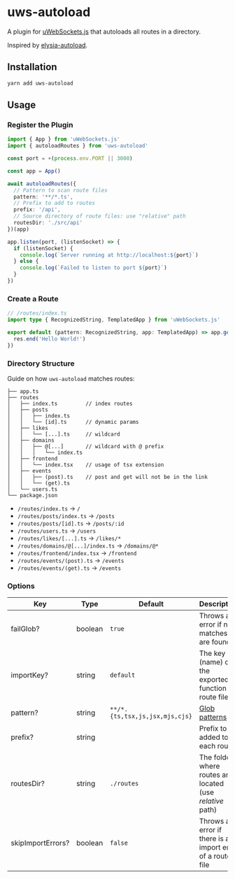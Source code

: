 # uws-autoload

A plugin for [uWebSockets.js](https://github.com/uNetworking/uWebSockets.js) that autoloads all routes in a directory.

Inspired by [elysia-autoload](https://github.com/kravetsone/elysia-autoload).

## Installation

```sh
yarn add uws-autoload
```

## Usage

### Register the Plugin

```ts
import { App } from 'uWebSockets.js'
import { autoloadRoutes } from 'uws-autoload'

const port = +(process.env.PORT || 3000)

const app = App()

await autoloadRoutes({
  // Pattern to scan route files
  pattern: '**/*.ts',
  // Prefix to add to routes
  prefix: '/api',
  // Source directory of route files: use "relative" path
  routesDir: './src/api'
})(app)

app.listen(port, (listenSocket) => {
  if (listenSocket) {
    console.log(`Server running at http://localhost:${port}`)
  } else {
    console.log(`Failed to listen to port ${port}`)
  }
})
```

### Create a Route

```ts
// /routes/index.ts
import type { RecognizedString, TemplatedApp } from 'uWebSockets.js'

export default (pattern: RecognizedString, app: TemplatedApp) => app.get(pattern, (res, req) => {
  res.end('Hello World!')
})
```

### Directory Structure

Guide on how `uws-autoload` matches routes:

```
├── app.ts
├── routes
│   ├── index.ts         // index routes
│   ├── posts
│   │   ├── index.ts
│   │   └── [id].ts      // dynamic params
│   ├── likes
│   │   └── [...].ts     // wildcard
│   ├── domains
│   │   ├── @[...]       // wildcard with @ prefix
│   │   │   └── index.ts
│   ├── frontend
│   │   └── index.tsx    // usage of tsx extension
│   ├── events
│   │   ├── (post).ts    // post and get will not be in the link
│   │   └── (get).ts
│   └── users.ts
└── package.json
```

- `/routes/index.ts` → `/`
- `/routes/posts/index.ts` → `/posts`
- `/routes/posts/[id].ts` → `/posts/:id`
- `/routes/users.ts` → `/users`
- `/routes/likes/[...].ts` → `/likes/*`
- `/routes/domains/@[...]/index.ts` → `/domains/@*`
- `/routes/frontend/index.tsx` → `/frontend`
- `/routes/events/(post).ts` → `/events`
- `/routes/events/(get).ts` → `/events`

### Options

| Key               | Type    | Default                        | Description                                                         |
| ----------------- | ------- | ------------------------------ | ------------------------------------------------------------------- |
| failGlob?         | boolean | `true`                         | Throws an error if no matches are found                             |
| importKey?        | string  | `default`                      | The key (name) of the exported function of route files              |
| pattern?          | string  | `**/*.{ts,tsx,js,jsx,mjs,cjs}` | [Glob patterns](https://en.wikipedia.org/wiki/Glob_(programming))   |
| prefix?           | string  | ` `                            | Prefix to be added to each route                                    |
| routesDir?        | string  | `./routes`                     | The folder where routes are located (use *relative* path)           |
| skipImportErrors? | boolean | `false`                        | Throws an error if there is an import error of a route file         |
